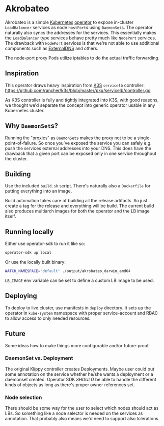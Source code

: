 # Akrobateo

Akrobateo is a simple [Kubernetes](https://kubernetes.io/) [operator](https://github.com/operator-framework/operator-sdk) to expose in-cluster `LoadBalancer` services as node `hostPort`s using `DaemonSet`s. The operator naturally also syncs the addresses for the services. This essentially makes the `LoadBalancer` type services behave pretty much like `NodePort` services. The drawback with `NodePort` services is that we're not able to use additional components such as [ExternalDNS](https://github.com/kubernetes-incubator/external-dns) and others.

The node-port proxy Pods utilize iptables to do the actual traffic forwarding.

## Inspiration

This operator draws heavy inspiration from [K3S](https://github.com/rancher/k3s) `servicelb` controller: https://github.com/rancher/k3s/blob/master/pkg/servicelb/controller.go

As K3S controller is fully and tightly integrated into K3S, with good reasons, we thought we'd separate the concept into generic operator usable in any Kubernetes cluster.

## Why `DaemonSet`s?

Running the "proxies" as `DaemonSet`s makes the proxy not to be a single-point-of-failure. So once you've exposed the service you can safely e.g. push the services external addresses into your DNS. This does have the drawback that a given port can be exposed only in one service throughout the cluster.

## Building

Use the included `build.sh` script. There's naturally also a `Dockerfile` for putting everything into an image.

Build automation takes care of building all the release artifacts. So just create a tag for the release and everything will be build. The current build also produces multiarch images for both the operator and the LB image itself.

## Running locally

Either use operator-sdk to run it like so:
```sh
operator-sdk up local
```

Or use the locally built binary:
```sh
WATCH_NAMESPACE="default" ./output/akrobateo_darwin_amd64
```

`LB_IMAGE` env variable can be set to define a custom LB image to be used.

## Deploying

To deploy to live cluster, use manifests in `deploy` directory. It sets up the operator in `kube-system` namespace with proper service-account and RBAC to allow access to only needed resources.

## Future

Some ideas how to make things more configurable and/or future-proof

### DaemonSet vs. Deployment

The original Klippy controller creates Deployments. Maybe user could put some annotation on the service whether he/she wants a deployment or a daemonset created. Operator SDK _SHOULD_ be able to handle the different kinds of objects as long as there's proper owner references set.

### Node selection

There should be some way for the user to select which nodes should act as LBs. So something like a node selector is needed on the services as annotation. That probably also means we'd need to support also tolerations.
